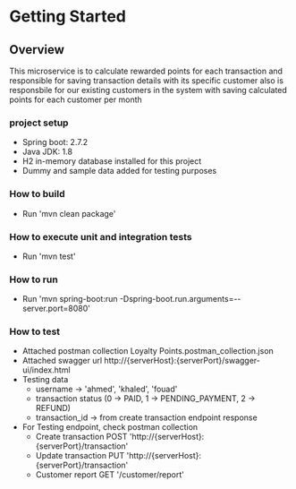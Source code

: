 # Getting Started

## Overview
This microservice is to calculate rewarded points for each transaction and responsible for saving transaction details with its specific customer also is responsbile for our existing customers in the system with saving calculated points for each customer per month

### project setup
* Spring boot: 2.7.2
* Java JDK: 1.8
* H2 in-memory database installed for this project
* Dummy and sample data added for testing purposes

### How to build
* Run 'mvn clean package'

### How to execute unit and integration tests
* Run 'mvn test'

### How to run
* Run 'mvn spring-boot:run -Dspring-boot.run.arguments=--server.port=8080'

### How to test
* Attached postman collection Loyalty Points.postman_collection.json
* Attached swagger url http://{serverHost}:{serverPort}/swagger-ui/index.html
* Testing data 
	* username -> 'ahmed', 'khaled', 'fouad'
	* transaction status (0 -> PAID, 1 -> PENDING_PAYMENT, 2 -> REFUND)
	* transaction_id -> from create transaction endpoint response
* For Testing endpoint, check postman collection
	* Create transaction  POST 'http://{serverHost}:{serverPort}/transaction'
	* Update transaction PUT 'http://{serverHost}:{serverPort}/transaction'
	* Customer report  GET '/customer/report'